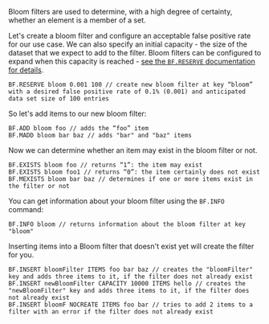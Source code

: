 Bloom filters are used to determine, with a high degree of certainty, whether an element is a member of a set.

Let's create a bloom filter and configure an acceptable false positive rate for our use case.
We can also specify an initial capacity - the size of the dataset that we expect to add to the filter. Bloom filters can be configured to expand when this capacity is reached - [see the `BF.RESERVE` documentation for details](https://redis.io/commands/bf.reserve/).

```redis Create Filter
BF.RESERVE bloom 0.001 100 // create new bloom filter at key “bloom” with a desired false positive rate of 0.1% (0.001) and anticipated data set size of 100 entries

```

So let's add items to our new bloom filter:

```redis Add Items
BF.ADD bloom foo // adds the “foo” item
BF.MADD bloom bar baz // adds "bar" and "baz" items

```
Now we can determine whether an item may exist in the bloom filter or not.

```redis Check If an Item Exists
BF.EXISTS bloom foo // returns “1”: the item may exist
BF.EXISTS bloom foo1 // returns “0”: the item certainly does not exist
BF.MEXISTS bloom bar baz // determines if one or more items exist in the filter or not

```
You can get information about your bloom filter using the `BF.INFO` command:

```redis Information About The Filter
BF.INFO bloom // returns information about the bloom filter at key "bloom"

```
Inserting items into a Bloom filter that doesn't exist yet will create the filter for you.

```redis Create And Add Items
BF.INSERT bloomFilter ITEMS foo bar baz // creates the "bloomFilter" key and adds three items to it, if the filter does not already exist
BF.INSERT newBloomFilter CAPACITY 10000 ITEMS hello // creates the "newBloomFilter" key and adds three items to it, if the filter does not already exist
BF.INSERT bloomF NOCREATE ITEMS foo bar // tries to add 2 items to a filter with an error if the filter does not already exist


```
